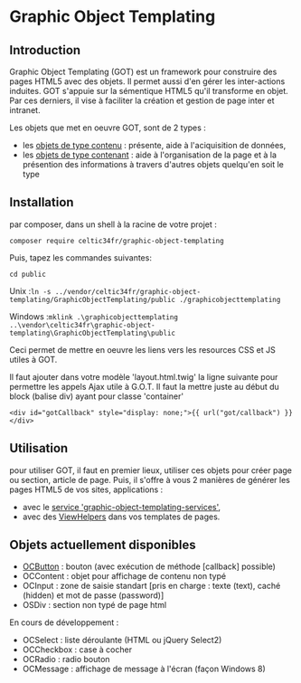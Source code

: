 
Graphic Object Templating
=========================

Introduction
------------
Graphic Object Templating (GOT) est un framework pour construire des pages HTML5 avec des objets. Il permet aussi d'en gérer les inter-actions induites.
GOT s'appuie sur la sémentique HTML5 qu'il transforme en objet. Par ces derniers, il vise à faciliter la création et gestion de page inter et intranet.

Les objets que met en oeuvre GOT, sont de 2 types :
* les [objets de type contenu](doc/objectDataContent.md) : présente, aide à l'aciquisition de données,
* les [objets de type contenant](doc/objectStructureContainer.md) : aide à l'organisation de la page et à la présention des informations à travers d'autres objets quelqu'en soit le type

Installation
------------
par composer, dans un shell à la racine de votre projet :

``composer require celtic34fr/graphic-object-templating``
    
Puis, tapez les commandes suivantes:

``cd public``

Unix    :``ln -s ../vendor/celtic34fr/graphic-object-templating/GraphicObjectTemplating/public ./graphicobjecttemplating``

Windows :``mklink .\graphicobjecttemplating ..\vendor\celtic34fr\graphic-object-templating\GraphicObjectTemplating\public``

Ceci permet de mettre en oeuvre les liens vers les resources CSS et JS utiles à GOT.

Il faut ajouter dans votre modèle 'layout.html.twig' la ligne suivante pour permettre les appels Ajax utile à G.O.T.
Il faut la mettre juste au début du block (balise div) ayant pour classe 'container'

``<div id="gotCallback" style="display: none;">{{ url("got/callback") }}</div>``


Utilisation
-----------
pour utiliser GOT, il faut en premier lieux, utiliser ces objets pour créer page ou section, article de page.
Puis, il s'offre à vous 2 manières de générer les pages HTML5 de vos sites, applications :
* avec le [service 'graphic-object-templating-services'](doc/service.md),
* avec des [ViewHelpers](doc/viewHelpers.md) dans vos templates de pages.

Objets actuellement disponibles
-------------------------------
* [OCButton](doc/objets/OCButton.md)    : bouton (avec exécution de méthode [callback] possible) 
* OCContent   : objet pour affichage de contenu non typé 
* OCInput     : zone de saisie standart [pris en charge : texte (text), caché (hidden) et mot de passe (password)] 
* OSDiv       : section non typé de page html 

En cours de développement : 
* OCSelect    : liste déroulante (HTML ou jQuery Select2) 
* OCCheckbox  : case à cocher 
* OCRadio     : radio bouton 
* OCMessage   : affichage de message à l'écran (façon Windows 8)